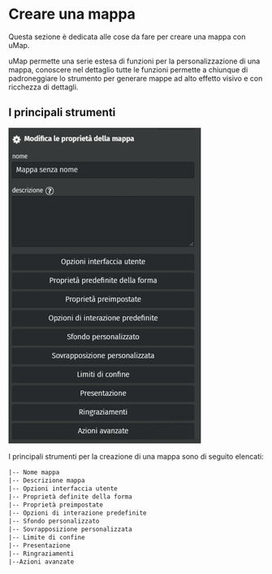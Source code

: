 # Creare una mappa

Questa sezione è dedicata alle cose da fare per creare una mappa con uMap.

uMap permette una serie estesa di funzioni per la personalizzazione di una mappa, conoscere nel dettaglio tutte le funzioni permette a chiunque di padroneggiare lo strumento per generare mappe ad alto effetto visivo e con ricchezza di dettagli.

## I principali strumenti

![](img/umap-creazione.PNG)

I principali strumenti per la creazione di una mappa sono di seguito elencati:
```
|-- Nome mappa
|-- Descrizione mappa
|-- Opzioni interfaccia utente
|-- Proprietà definite della forma
|-- Proprietà preimpostate
|-- Opzioni di interazione predefinite
|-- Sfondo personalizzato
|-- Sovrapposizione personalizzata
|-- Limite di confine
|-- Presentazione
|-- Ringraziamenti
|--Azioni avanzate
```

